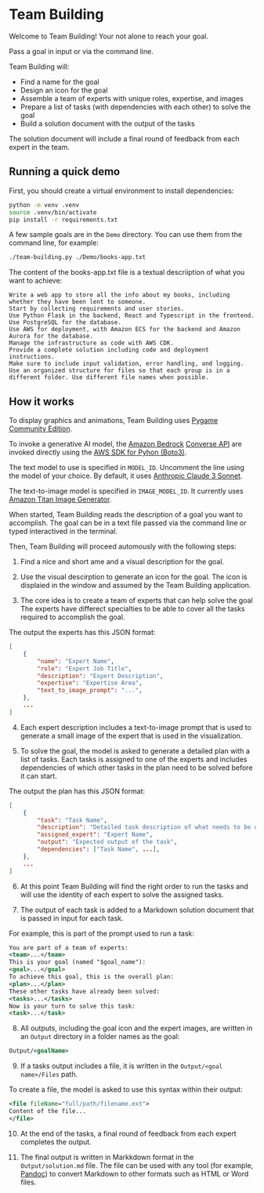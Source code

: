 # Team Building

Welcome to Team Building! Your not alone to reach your goal.

Pass a goal in input or via the command line.

Team Building will:

- Find a name for the goal
- Design an icon for the goal
- Assemble a team of experts with unique roles, expertise, and images
- Prepare a list of tasks (with dependencies with each other) to solve the goal
- Build a solution document with the output of the tasks

The solution document will include a final round of feedback from each expert in the team.

## Running a quick demo

First, you should create a virtual environment to install dependencies:

```sh
python -m venv .venv
source .venv/bin/activate
pip install -r requirements.txt
```

A few sample goals are in the `Demo` directory. You can use them from the command line, for example:

```sh
./team-building.py ./Demo/books-app.txt
```

The content of the books-app.txt file is a textual descriiption of what you want to achieve:

```
Write a web app to store all the info about my books, including whether they have been lent to someone.
Start by collecting requirements and user stories.
Use Python Flask in the backend, React and Typescript in the frontend. Use PostgreSQL for the database.
Use AWS for deployment, with Amazon ECS for the backend and Amazon Aurora for the database.
Manage the infrastructure as code with AWS CDK.
Provide a complete solution including code and deployment instructions.
Make sure to include input validation, error handling, and logging.
Use an organized structure for files so that each group is in a different folder. Use different file names when possible.
```

## How it works

To display graphics and animations, Team Building uses [Pygame Community Edition](https://pyga.me/).

To invoke a generative AI model, the [Amazon Bedrock](https://aws.amazon.com/bedrock/) [Converse API](https://docs.aws.amazon.com/bedrock/latest/userguide/conversation-inference.html) are invoked directly using the [AWS SDK for Pyhon (Boto3)](https://aws.amazon.com/sdk-for-python/).

The text model to use is specified in `MODEL_ID`. Uncomment the line using the model of your choice. By default, it uses [Anthropic Claude 3 Sonnet](https://aws.amazon.com/bedrock/claude/).

The text-to-image model is specified in `IMAGE_MODEL_ID`. It currently uses [Amazon Titan Image Generator](https://aws.amazon.com/bedrock/titan/).

When started, Team Building reads the description of a goal you want to accomplish. The goal can be in a text file passed via the command line or typed interactived in the terminal.

Then, Team Building will proceed automously with the following steps:

1. Find a nice and short ame and a visual description for the goal.

2. Use the visual descirption to generate an icon for the goal. The icon is displaied in the window and assumed by the Team Building application.

3. The core idea is to create a team of experts that can help solve the goal The experts have differect specialties to be able to cover all the tasks required to accomplish the goal.

The output the experts has this JSON format:

```json
[
    {
        "name": "Expert Name",
        "role": "Expert Job Title",
        "description": "Expert Description",
        "expertise": "Expertise Area",
        "text_to_image_prompt": "...",
    },
    ...
]
```

4. Each expert description includes a text-to-image prompt that is used to generate a small image of the expert that is used in the visualization.

5. To solve the goal, the model is asked to generate a detailed plan with a list of tasks. Each tasks is assigned to one of the experts and includes dependencies of which other tasks in the plan need to be solved before it can start.

The output the plan has this JSON format:

```json
[
    {
        "task": "Task Name",
        "description": "Detailed task description of what needs to be done",
        "assigned_expert": "Expert Name",
        "output": "Expected output of the task",
        "dependencies": ["Task Name", ...],
    },
    ...
]
```

6. At this point Team Building will find the right order to run the tasks and will use the identity of each expert to solve the assigned tasks.

7. The output of each task is added to a Markdown solution document that is passed in input for each task.

For example, this is part of the prompt used to run a task:

```xml
You are part of a team of experts:
<team>...</team>
This is your goal (named "$goal_name"):
<goal>...</goal>
To achieve this goal, this is the overall plan:
<plan>...</plan>
These other tasks have already been solved:
<tasks>...</tasks>
Now is your turn to solve this task:
<task>...</task>
```

8. All outputs, including the goal icon and the expert images, are written in an `Output` directory in a folder names as the goal:

```xml
Output/<goalName>
```

9. If a tasks output includes a file, it is written in the `Output/<goal name>/Files` path.

To create a file, the model is asked to use this syntax within their output:

```xml
<file fileName="full/path/filename.ext">
Content of the file...
</file>
```

10. At the end of the tasks, a final round of feedback from each expert completes the output.

11. The final output is written in Markkdown format in the `Output/solution.md` file. The file can be used with any tool (for example, [Pandoc](https://pandoc.org/)) to convert Markdown to other formats such as HTML or Word files.
